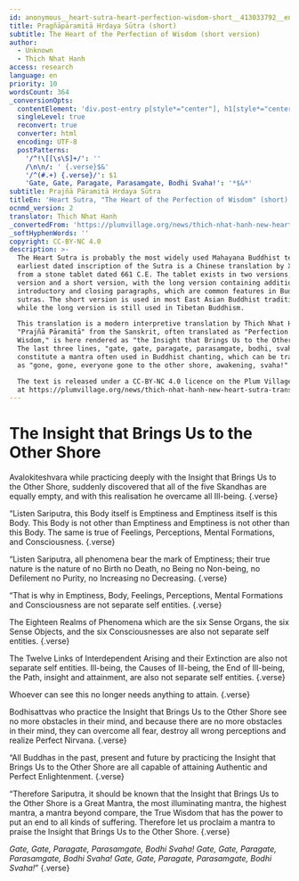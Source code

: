 ```yaml
---
id: anonymous__heart-sutra-heart-perfection-wisdom-short__413033792__en
title: Pragñāpāramitā Hṛdaya Sūtra (short)
subtitle: The Heart of the Perfection of Wisdom (short version)
author:
  - Unknown
  - Thich Nhat Hanh
access: research
language: en
priority: 10
wordsCount: 364
_conversionOpts:
  contentElement: 'div.post-entry p[style*="center"], h1[style*="center"]'
  singleLevel: true
  reconvert: true
  converter: html
  encoding: UTF-8
  postPatterns:
    '/^!\[[\s\S]+/': ''
    /\n\n/: ' {.verse}$&'
    '/^(#.+) {.verse}/': $1
    'Gate, Gate, Paragate, Parasamgate, Bodhi Svaha!': '*$&*'
subtitle: Prajñā Pāramitā Hṛdaya Sūtra
titleEn: 'Heart Sutra, "The Heart of the Perfection of Wisdom" (short)'
ocnmd_version: 2
translator: Thich Nhat Hanh
_convertedFrom: 'https://plumvillage.org/news/thich-nhat-hanh-new-heart-sutra-translation/'
_softHyphenWords: ''
copyright: CC-BY-NC 4.0
description: >-
  The Heart Sutra is probably the most widely used Mahayana Buddhist text. The
  earliest dated inscription of the Sutra is a Chinese translation by Xuanzang,
  from a stone tablet dated 661 C.E. The tablet exists in two versions, a long
  version and a short version, with the long version containing additional
  introductory and closing paragraphs, which are common features in Buddhist
  sutras. The short version is used in most East Asian Buddhist traditions,
  while the long version is still used in Tibetan Buddhism. 

  This translation is a modern interpretive translation by Thich Nhat Hanh.
  "Prajñā Pāramitā" from the Sanskrit, often translated as "Perfection of
  Wisdom," is here rendered as "the Insight that Brings Us to the Other Shore."
  The last three lines, "gate, gate, paragate, parasamgate, bodhi, svaha!"
  constitute a mantra often used in Buddhist chanting, which can be translated
  as "gone, gone, everyone gone to the other shore, awakening, svaha!"

  The text is released under a CC-BY-NC 4.0 licence on the Plum Village website
  at https://plumvillage.org/news/thich-nhat-hanh-new-heart-sutra-translation/.
---
```

# The Insight that Brings Us to the Other Shore

Avalokiteshvara
while practicing deeply with
the Insight that Brings Us to the Other Shore,
suddenly discovered that
all of the five Skandhas are equally empty,
and with this realisation
he overcame all Ill-being. {.verse}

“Listen Sariputra,
this Body itself is Emptiness
and Emptiness itself is this Body.
This Body is not other than Emptiness
and Emptiness is not other than this Body.
The same is true of Feelings,
Perceptions, Mental Formations,
and Consciousness. {.verse}

“Listen Sariputra,
all phenomena bear the mark of Emptiness;
their true nature is the nature of
no Birth no Death,
no Being no Non-being,
no Defilement no Purity,
no Increasing no Decreasing. {.verse}

“That is why in Emptiness,
Body, Feelings, Perceptions,
Mental Formations and Consciousness
are not separate self entities. {.verse}

The Eighteen Realms of Phenomena
which are the six Sense Organs,
the six Sense Objects,
and the six Consciousnesses
are also not separate self entities. {.verse}

The Twelve Links of Interdependent Arising
and their Extinction
are also not separate self entities.
Ill-being, the Causes of Ill-being,
the End of Ill-being, the Path,
insight and attainment,
are also not separate self entities. {.verse}

Whoever can see this
no longer needs anything to attain. {.verse}

Bodhisattvas who practice
the Insight that Brings Us to the Other Shore
see no more obstacles in their mind,
and because there
are no more obstacles in their mind,
they can overcome all fear,
destroy all wrong perceptions
and realize Perfect Nirvana. {.verse}

“All Buddhas in the past, present and future
by practicing
the Insight that Brings Us to the Other Shore
are all capable of attaining
Authentic and Perfect Enlightenment. {.verse}

“Therefore Sariputra,
it should be known that
the Insight that Brings Us to the Other Shore
is a Great Mantra,
the most illuminating mantra,
the highest mantra,
a mantra beyond compare,
the True Wisdom that has the power
to put an end to all kinds of suffering.
Therefore let us proclaim
a mantra to praise
the Insight that Brings Us to the Other Shore. {.verse}

*Gate, Gate, Paragate, Parasamgate, Bodhi Svaha!*
*Gate, Gate, Paragate, Parasamgate, Bodhi Svaha!*
*Gate, Gate, Paragate, Parasamgate, Bodhi Svaha!*” {.verse}


